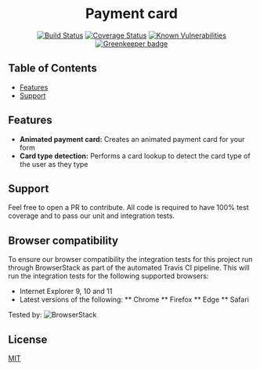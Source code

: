 <h1 align="center">Payment card</h1>

<div align="center">
  
  <!-- Build status -->  
  [![Build Status](https://travis-ci.org/Secure-Trading/js-payment-card.svg?branch=master)](https://travis-ci.org/Secure-Trading/js-payment-card) <!-- Test Coverage -->[![Coverage Status](https://coveralls.io/repos/github/Secure-Trading/js-payment-card/badge.svg?branch=master)](https://coveralls.io/github/Secure-Trading/js-payment-card?branch=master) <!-- Vulnerabilities --> [![Known Vulnerabilities](https://snyk.io/test/github/Secure-Trading/js-payment-card/badge.svg?targetFile=package.json)](https://snyk.io/test/github/Secure-Trading/js-payment-card?targetFile=package.json) <!-- Greenkeeper --> [![Greenkeeper badge](https://badges.greenkeeper.io/Secure-Trading/js-payment-card.svg)](https://greenkeeper.io/)
</div>

## Table of Contents

- [Features](#features)
- [Support](#support)

## Features
- __Animated payment card:__ Creates an animated payment card for your form
- __Card type detection:__ Performs a card lookup to detect the card type of the user as they type

## Support
Feel free to open a PR to contribute. All code is required to have 100% test coverage and to pass our unit and integration tests.

## Browser compatibility
To ensure our browser compatibility the integration tests for this project run through BrowserStack as part of the automated Travis CI pipeline. This will run the integration tests for the following supported browsers:

* Internet Explorer 9, 10 and 11
* Latest versions of the following:
** Chrome
** Firefox
** Edge
** Safari

Tested by: ![BrowserStack](https://raw.githubusercontent.com/Secure-Trading/master/browserstack-logo.png)

## License
[MIT](https://tldrlegal.com/license/mit-license)
